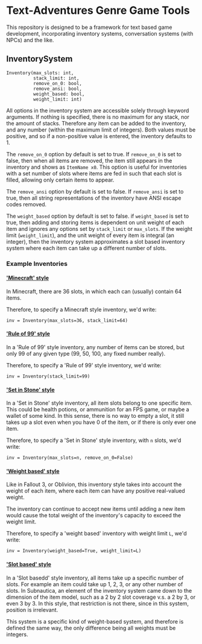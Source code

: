 # Text-Adventures Genre Game Tools

This repository is designed to be a framework for text based game development, 
incorporating inventory systems, conversation systems (with NPCs) and the like.

## InventorySystem

```
Inventory(max_slots: int, 
          stack_limit: int, 
          remove_on_0: bool, 
          remove_ansi: bool,
          weight_based: bool,
          weight_limit: int)
```

All options in the inventory system are accessible solely through keyword
arguments. If nothing is specified, there is no maximum for any stack, nor
the amount of stacks. Therefore any item can be added to the inventory, and
any number (within the maximum limit of integers). Both values must be positive,
and so if a non-positive value is entered, the inventory defaults to 1.

The `remove_on_0` option by default is set to true. If `remove_on_0` is set to
false, then when all items are removed, the item still appears in the 
inventory and shows as `ItemName x0`. This option is useful for inventories
with a set number of slots where items are fed in such that each slot is filled,
allowing only certain items to appear. 

The `remove_ansi` option by default is set to false. If `remove_ansi` is set to
true, then all string representations of the inventory have ANSI escape codes 
removed.

The `weight_based` option by default is set to false. if `weight_based` is set
to true, then adding and storing items is dependent on unit weight of each item
and ignores any options set by `stack_limit` or `max_slots`. If the weight 
limit (`weight_limit`), and the unit weight of every item is integral (an 
integer), then the inventory system approximates a slot based inventory system 
where each item can take up a different number of slots.

### Example Inventories

<h4><u>'Minecraft' style</u></h4>

In Minecraft, there are 36 slots, in which each can (usually) contain 64 items.

Therefore, to specify a Minecraft style inventory, we'd write:

```
inv = Inventory(max_slots=36, stack_limit=64)  
```

<h4><u>'Rule of 99' style</u></h4>

In a 'Rule of 99' style inventory, any number of items can be stored, but only
99 of any given type (99, 50, 100, any fixed number really). 

Therefore, to specify a 'Rule of 99' style inventory, we'd write:

```
inv = Inventory(stack_limit=99)
```

<h4><u>'Set in Stone' style</u></h4>

In a 'Set in Stone' style inventory, all item slots belong to one specific item.
This could be health potions, or ammunition for an FPS game, or maybe a wallet
of some kind. In this sense, there is no way to empty a slot, it still takes 
up a slot even when you have 0 of the item, or if there is only ever one item.

Therefore, to specify a 'Set in Stone' style inventory, with `n` slots, we'd
write:

```
inv = Inventory(max_slots=n, remove_on_0=False)
```

<h4><u>'Weight based' style</u></h4>

Like in Fallout 3, or Oblivion, this inventory style takes into account the 
weight of each item, where each item can have any positive real-valued weight.

The inventory can continue to accept new items until adding a new item would
cause the total weight of the inventory's capacity to exceed the weight limit.

Therefore, to specify a 'weight based' inventory with weight limit `L`, 
we'd write:

```
inv = Inventory(weight_based=True, weight_limit=L)
```

<h4><u>'Slot based' style</u></h4>

In a 'Slot basedd' style inventory, all items take up a specific number of slots.
For example an item could take up 1, 2, 3, or any other number of slots.
In Subnautica, an element of the inventory system came down to the dimension of
the item model, such as a 2 by 2 slot coverage v.s. a 2 by 3, or even 3 by 3.
In this style, that restriction is not there, since in this system, position is
irrelevant.

This system is a specific kind of weight-based system, and therefore is defined
the same way, the only difference being all weights must be integers. 



